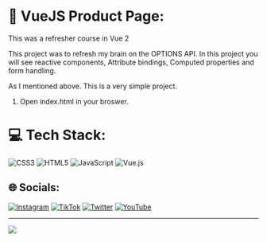 # 💫 VueJS Product Page:
This was a refresher course in Vue 2

This project was to refresh my brain on the OPTIONS API. 
In this project you will see reactive components, Attribute bindings, Computed properties and form handling.

As I mentioned above. This is a very simple project.

1) Open index.html in your broswer.

# 💻 Tech Stack:
![CSS3](https://img.shields.io/badge/css3-%231572B6.svg?style=for-the-badge&logo=css3&logoColor=white) ![HTML5](https://img.shields.io/badge/html5-%23E34F26.svg?style=for-the-badge&logo=html5&logoColor=white) ![JavaScript](https://img.shields.io/badge/javascript-%23323330.svg?style=for-the-badge&logo=javascript&logoColor=%23F7DF1E) ![Vue.js](https://img.shields.io/badge/vuejs-%2335495e.svg?style=for-the-badge&logo=vuedotjs&logoColor=%234FC08D) 

## 🌐 Socials:
[![Instagram](https://img.shields.io/badge/Instagram-%23E4405F.svg?logo=Instagram&logoColor=white)](https://instagram.com/wattsdeveloping) [![TikTok](https://img.shields.io/badge/TikTok-%23000000.svg?logo=TikTok&logoColor=white)](https://tiktok.com/@wattsdeveloping) [![Twitter](https://img.shields.io/badge/Twitter-%231DA1F2.svg?logo=Twitter&logoColor=white)](https://twitter.com/wattsdeveloping) [![YouTube](https://img.shields.io/badge/YouTube-%23FF0000.svg?logo=YouTube&logoColor=white)](https://youtube.com/@wattsdeveloping) 

---
[![](https://visitcount.itsvg.in/api?id=wattsdeveloping&icon=0&color=0)](https://visitcount.itsvg.in)
